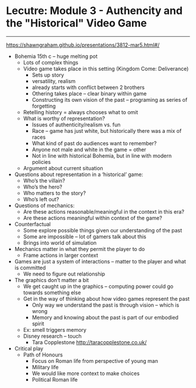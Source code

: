 # Lecutre: Module 3 - Authencity and the "Historical" Video Game
---
https://shawngraham.github.io/presentations/3812-mar5.html#/
-	Bohemia 15th c – huge melting pot
    -	Lots of complex things
    -	Video game takes place in this setting (Kingdom Come: Deliverance)
        -	Sets up story 
        -	versatility, realism 
        -	already starts with conflict between 2 brothers 
        -	Othering takes place – clear binary within game
        -	Constructing its own vision of the past – programing as series of forgetting
    -	Retelling history = always chooses what to omit 
    -	What is worthy of representation? 
        -	Issues of authenticity/realism vs. fun
        -	Race – game has just white, but historically there was a mix of races 
        -	What kind of past do audiences want to remember?
        -	Anyone not male and white in the game = other
        -	Not in line with historical Bohemia, but in line with modern policies 
    -	Argument about current situation 
-	Questions about representation in a ‘historical’ game:
    -	Who’s the villain?
    -	Who’s the hero?
    -	Who matters to the story?
    -	Who’s left out?
-	Questions of mechanics:
    -	Are these actions reasonable/meaningful in the context in this era?
    -	Are these actions meaningful within context of the game?
-	Counterfactual
    -	Some explore possible things given our understanding of the past
    -	Some are impossible – lot of gamers talk about this 
    -	Brings into world of simulation 
-	Mechanics matter in what they permit the player to do 
    -	Frame actions in larger context 
-	Games are just a system of interactions – matter to the player and what is committed
    -	We need to figure out relationship
-	The graphics don’t matter a bit
    -	We get caught up in the graphics – computing power could go towards something else
    -	Get in the way of thinking about how video games represent the past
        -	Only way we understand the past is through vision – which is wrong
        -	Memory and knowing about the past is part of our embodied spirit
    -	Ex: smell triggers memory 
    -	Disney research – touch 
        -	Tara Copplestone http://taracopplestone.co.uk/
-	Critical play
    -	Path of Honours
        -	Focus on Roman life from perspective of young man
        -	Military life
        -	We would like more context to make choices
        -	Political Roman life 
